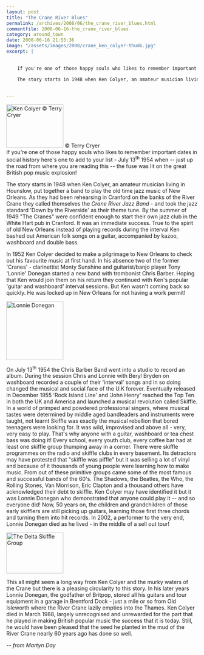 ```yaml
---
layout: post
title: "The Crane River Blues"
permalink: /archives/2008/06/the_crane_river_blues.html
commentfile: 2008-06-16-the_crane_river_blues
category: around_town
date: 2008-06-16 21:55:36
image: "/assets/images/2008/crane_ken_colyer-thumb.jpg"
excerpt: |
    
    
    If you're one of those happy souls who likes to remember important dates in social history here's one to add to your list - July 13<sup>th</sup> 1954 when -- just up the road from where you are reading this -- the fuse was lit on the great British pop music explosion!
    
    The story starts in 1948 when Ken Colyer, an amateur musician living in Hounslow, put together a band to play the old time jazz music of New Orleans. As they had been rehearsing in Cranford on the banks of the River Crane they called themselves the _Crane River Jazz Band_  - and took the jazz standard 'Down by the Riverside' as their theme tune.  By the summer of 1949  "The Cranes" were confident enough to start their own jazz club in the White Hart pub in Cranford. It was an immediate success. True to the spirit of old New Orleans instead of playing records during the interval Ken bashed out American folk songs on a guitar, accompanied by kazoo, washboard and double bass.
    

---
```


<div markdown="1" class="img_caption right">
<a href="/assets/images/2008/crane_ken_colyer.jpg"><img src="/assets/images/2008/crane_ken_colyer-thumb.jpg" width="150" height="114" alt="Ken Colyer &copy; Terry Cryer" class="photo"  /></a>
<span>© Terry Cryer</span>

</div>
If you're one of those happy souls who likes to remember important dates in social history here's one to add to your list - July 13<sup>th</sup> 1954 when -- just up the road from where you are reading this -- the fuse was lit on the great British pop music explosion!

The story starts in 1948 when Ken Colyer, an amateur musician living in Hounslow, put together a band to play the old time jazz music of New Orleans. As they had been rehearsing in Cranford on the banks of the River Crane they called themselves the *Crane River Jazz Band* - and took the jazz standard 'Down by the Riverside' as their theme tune. By the summer of 1949 "The Cranes" were confident enough to start their own jazz club in the White Hart pub in Cranford. It was an immediate success. True to the spirit of old New Orleans instead of playing records during the interval Ken bashed out American folk songs on a guitar, accompanied by kazoo, washboard and double bass.

In 1952 Ken Colyer decided to make a pilgrimage to New Orleans to check out his favourite music at first hand. In his absence two of the former 'Cranes' - clarinettist Monty Sunshine and guitarist/banjo player Tony 'Lonnie' Donegan started a new band with trombonist Chris Barber. Hoping that Ken would join them on his return they continued with Ken's popular 'guitar and washboard' interval sessions. But Ken wasn't coming back so quickly. He was locked up in New Orleans for not having a work permit!

<a href="/assets/images/2008/crane_lonnie_donegan.jpg"><img src="/assets/images/2008/crane_lonnie_donegan-thumb.jpg" width="150" height="155" alt="Lonnie Donegan"  class="photo right" /></a>

On July 13<sup>th</sup> 1954 the Chris Barber Band went into a studio to record an album. During the session Chris and Lonnie with Beryl Bryden on washboard recorded a couple of their 'interval' songs and in so doing changed the musical and social face of the U.K forever. Eventually released in December 1955 'Rock Island Line' and 'John Henry' reached the Top Ten in both the UK and America and launched a musical revolution called Skiffle. In a world of primped and powdered professional singers, where musical tastes were determined by middle aged bandleaders and instruments were taught, not learnt Skiffle was exactly the musical rebellion that bored teenagers were looking for. It was wild, improvised and above all - very, very easy to play. That's why anyone with a guitar, washboard or tea chest bass was doing it! Every school, every youth club, every coffee bar had at least one skiffle group thumping away in a corner. There were skiffle programmes on the radio and skiffle clubs in every basement. Its detractors may have protested that "skiffle was piffle" but it was selling a lot of vinyl and because of it thousands of young people were learning how to make music. From out of these primitive groups came some of the most famous and successful bands of the 60's. The Shadows, the Beatles, the Who, the Rolling Stones, Van Morrison, Eric Clapton and a thousand others have acknowledged their debt to skiffle. Ken Colyer may have identified it but it was Lonnie Donegan who demonstrated that anyone could play it -- and so everyone did! Now, 50 years on, the children and grandchildren of those early skifflers are still picking up guitars, learning those first three chords and turning them into hit records. In 2002, a performer to the very end, Lonnie Donegan died as he lived - in the middle of a sell out tour!

<a href="/assets/images/2008/crane_delta_skiffle_group.jpg"><img src="/assets/images/2008/crane_delta_skiffle_group-thumb.jpg" width="150" height="108" alt="The Delta Skiffle Group" class="photo right" /></a>

This all might seem a long way from Ken Colyer and the murky waters of the Crane but there is a pleasing circularity to this story. In his later years Lonnie Donegan, the godfather of Britpop, stored all his guitars and tour equipment in a garage in Brentford Dock - just a mile or so from Old Isleworth where the River Crane lazily empties into the Thames. Ken Colyer died in March 1988, largely unrecognised and unrewarded for the part that he played in making British popular music the success that it is today. Still, he would have been pleased that the seed he planted in the mud of the River Crane nearly 60 years ago has done so well.

<cite> -- from Martyn Day</cite>
